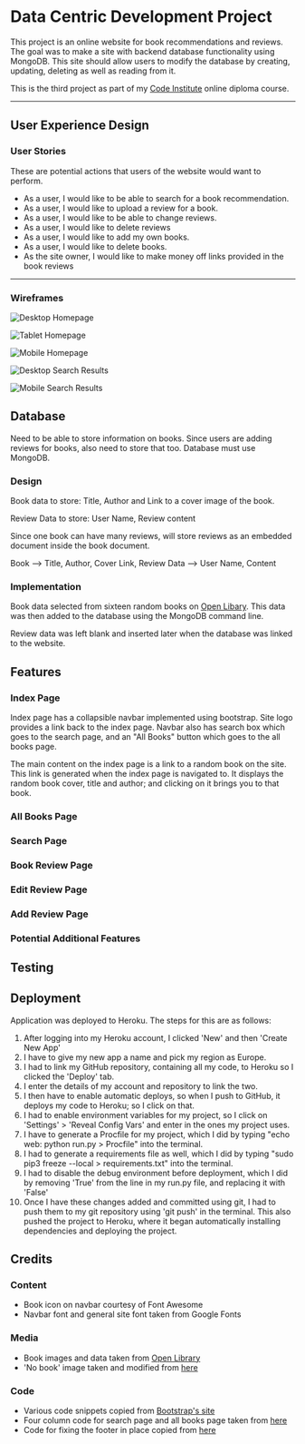 # Data Centric Development Project

This project is an online website for book recommendations and reviews. The goal was to make a site with backend database functionality using MongoDB. This site should allow users to modify the database by creating, updating, deleting as well as reading from it.

This is the third project as part of my [Code Institute](https://codeinstitute.net/) online diploma course.

---

## User Experience Design

### User Stories

These are potential actions that users of the website would want to perform. 

* As a user, I would like to be able to search for a book recommendation.
* As a user, I would like to upload a review for a book.
* As a user, I would like to be able to change reviews.
* As a user, I would like to delete reviews
* As a user, I would like to add my own books.
* As a user, I would like to delete books.
* As the site owner, I would like to make money off links provided in the book reviews

---

### Wireframes

![Desktop Homepage](wireframes/home-desktop.jpg "Desktop Homepage")

![Tablet Homepage](wireframes/home-tablet.jpg "Tablet Homepage")

![Mobile Homepage](wireframes/home-mobile.jpg "Mobile Homepage")

![Desktop Search Results](wireframes/search-desktop.jpg "Desktop Search Results")

![Mobile Search Results](wireframes/search-mobile.jpg "Mobile Search Results")

## Database

Need to be able to store information on books. Since users are adding reviews for books, also need to store that too. Database must use MongoDB.

### Design

Book data to store: Title, Author and Link to a cover image of the book.

Review Data to store: User Name, Review content

Since one book can have many reviews, will store reviews as an embedded document inside the book document.

Book --> Title, Author, Cover Link, Review Data --> User Name, Content


### Implementation

Book data selected from sixteen random books on [Open Libary](openlibrary.org). This data was then added to the database using the MongoDB command line.

Review data was left blank and inserted later when the database was linked to the website. 


## Features

### Index Page

Index page has a collapsible navbar implemented using bootstrap. Site logo provides a link back to the index page. Navbar also has search box which goes to the search page, and an "All Books" button which goes to the all books page.

The main content on the index page is a link to a random book on the site. This link is generated when the index page is navigated to. It displays the random book cover, title and author; and clicking on it brings you to that book.

### All Books Page



### Search Page

### Book Review Page

### Edit Review Page

### Add Review Page

### Potential Additional Features


## Testing

## Deployment

Application was deployed to Heroku. The steps for this are as follows:

1. After logging into my Heroku account, I clicked 'New' and then 'Create New App'
2. I have to give my new app a name and pick my region as Europe.
3. I had to link my GitHub repository, containing all my code, to Heroku so I clicked the 'Deploy' tab.
4. I enter the details of my account and repository to link the two.
5. I then have to enable automatic deploys, so when I push to GitHub, it deploys my code to Heroku; so I click on that.
6. I had to enable environment variables for my project, so I click on 'Settings' > 'Reveal Config Vars' and enter in the ones my project uses.
7. I have to generate a Procfile for my project, which I did by typing "echo web: python run.py > Procfile" into the terminal.
8. I had to generate a requirements file as well, which I did by typing "sudo pip3 freeze --local > requirements.txt" into the terminal.
9. I had to disable the debug environment before deployment, which I did by removing 'True' from the line in my run.py file, and replacing it with 'False'
10. Once I have these changes added and committed using git, I had to push them to my git repository using 'git push' in the terminal. This also pushed the project to Heroku, where it began automatically installing dependencies and deploying the project.


## Credits

### Content

* Book icon on navbar courtesy of Font Awesome
* Navbar font and general site font taken from Google Fonts

### Media

* Book images and data taken from [Open Library](openlibrary.org)
* 'No book' image taken and modified from [here](https://cdn.pixabay.com/photo/2018/01/17/18/43/book-3088777_1280.png)


### Code

* Various code snippets copied from [Bootstrap's site](https://getbootstrap.com/)
* Four column code for search page and all books page taken from [here](https://startbootstrap.com/snippets/portfolio-four-column/)
* Code for fixing the footer in place copied from [here](https://www.freecodecamp.org/news/how-to-keep-your-footer-where-it-belongs-59c6aa05c59c/)